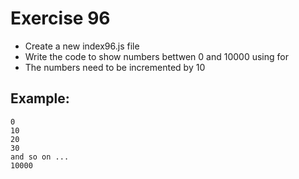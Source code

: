 # Exercise 96

- Create a new index96.js file
- Write the code to show numbers bettwen 0 and 10000 using for
- The numbers need to be incremented by 10

## Example:

```
0
10
20
30
and so on ...
10000
```
